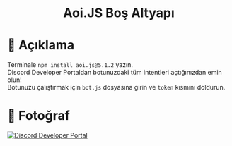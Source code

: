 <h1 align="center">Aoi.JS Boş Altyapı</h1>

# 📜 Açıklama
Terminale `npm install aoi.js@5.1.2` yazın. <br>
Discord Developer Portaldan botunuzdaki tüm intentleri açtığınızdan emin olun! <br>
Botunuzu çalıştırmak için `bot.js` dosyasına girin ve `token` kısmını doldurun.

# 📁 Fotoğraf
[![Discord Developer Portal](https://media.discordapp.net/attachments/705148232220672070/982930502052880444/unknown.png?width=523&height=112)](https://discord.com/developers/applications)

